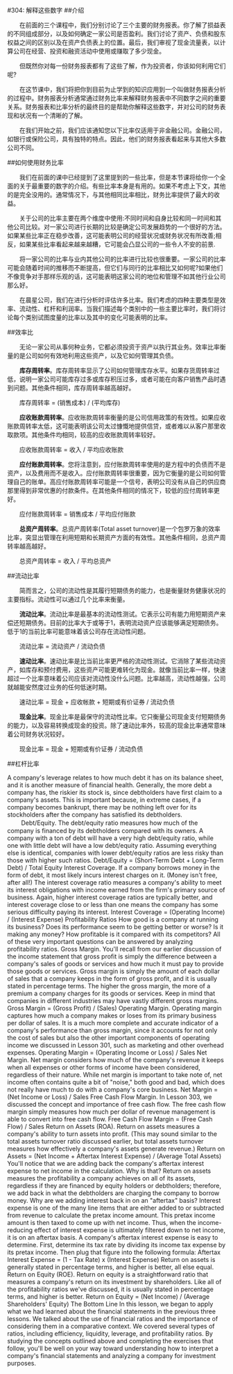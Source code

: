 #304: 解释这些数字
##介绍

　　在前面的三个课程中，我们分别讨论了三个主要的财务报表。你了解了损益表的不同组成部分，以及如何确定一家公司是否盈利。我们讨论了资产、负债和股东权益之间的区别以及在资产负债表上的位置。最后，我们审视了现金流量表，以计算公司在经营、投资和融资活动中使用或赚取了多少现金。

　　但既然你对每一份财务报表都有了这些了解，作为投资者，你该如何利用它们呢?

　　在这节课中，我们将把你到目前为止学到的知识应用到一个叫做财务报表分析的过程中。财务报表分析通常通过财务比率来解释财务报表中不同数字之间的重要关系。财务报表和比率分析的最终目的是帮助你解释这些数字，并对公司的财务表现和状况有一个清晰的了解。

　　在我们开始之前，我们应该通知您以下比率仅适用于非金融公司。金融公司，如银行或保险公司，具有独特的特点。因此，他们的财务报表看起来与其他大多数公司不同。

##如何使用财务比率

　　我们在前面的课中已经提到了这里提到的一些比率，但是本节课将给你一个全面的关于最重要的数字的介绍。有些比率本身是有用的。如果不考虑上下文，其他的是完全没用的。通常情况下，与其他相同比率相比，财务比率提供了最大的收益。

　　关于公司的比率主要在两个维度中使用:不同时间和自身比较和同一时间和其他公司比较。对一家公司进行长期的比较是确定公司发展趋势的一个很好的方法。如果某些比率正在稳步改善，这可能表明公司的经营状况或财务状况有所改善;相反，如果某些比率看起来越来越糟，它可能会凸显公司的一些令人不安的前景.

　　将一家公司的比率与业内其他公司的比率进行比较也很重要。一家公司的比率可能会随着时间的推移而不断提高，但它们与同行的比率相比又如何呢?如果他们不像竞争对手那样乐观的话，这可能表明这家公司的地位和管理不如其他行业公司那么好。

　　在晨星公司，我们在进行分析时评估许多比率。我们考虑的四种主要类型是效率、流动性、杠杆和利润率。当我们描述每个类别中的一些主要比率时，我们将讨论每个类别试图度量的比率以及其中的变化可能表明的比率。

##效率比

　　无论一家公司从事何种业务，它都必须投资于资产以执行其业务。效率比率衡量的是公司如何有效地利用这些资产，以及它如何管理其负债。

　　**库存周转率**。库存周转率显示了公司如何管理库存水平。如果存货周转率过低，说明一家公司可能库存过多或库存积压过多，或者可能在向客户销售产品时遇到问题。其他条件相同，库存周转率越高越好。

　　库存周转率 = (销售成本) / (平均库存)

　　**应收账款周转率**。应收账款周转率衡量的是公司信用政策的有效性。如果应收账款周转率太低，这可能表明该公司太过慷慨地提供信贷，或者难以从客户那里收取款项。其他条件均相同，较高的应收账款周转率较好。

　　应收账款周转率 = 收入 / 平均应收账款

　　**应付账款周转率**。您将注意到，应付账款周转率使用的是方程中的负债而不是资产，以及费用而不是收入。应付账款周转率很重要，因为它衡量的是公司如何管理自己的账单。高应付账款周转率可能是一个信号，表明公司没有从自己的供应商那里得到非常优惠的付款条件。在其他条件相同的情况下，较低的应付周转率更好。

　　应付账款周转率 = 销售成本 / 平均应付账款

　　**总资产周转率**。总资产周转率(Total asset turnover)是一个包罗万象的效率比率，突显出管理在利用短期和长期资产方面的有效性。其他条件相同，总资产周转率越高越好。

　　总资产周转率 = 收入 / 平均总资产

##流动比率

　　简而言之，公司的流动性是其履行短期债务的能力，也是衡量财务健康状况的主要指标。流动性可以通过几个比率来衡量。

　　**流动比率**。流动比率是最基本的流动性测试。它表示公司有能力用短期资产来偿还短期债务。目前的比率大于或等于1，表明流动资产应该能够满足短期债务。低于1的当前比率可能意味着该公司存在流动性问题。

　　流动比率 = 流动资产 / 流动负债

　　**速动比率**。速动比率是比当前比率更严格的流动性测试。它消除了某些流动资产，如库存和预付费用，这些资产可能更难转化为现金。就像当前比率一样，快速超过一个比率意味着公司应该对流动性没什么问题。比率越高，流动性越强，公司就越能安然度过业务的任何低迷时期。

　　速动比率 = 现金 + 应收帐款 + 短期或有价证券 / 流动负债

　　**现金比率**。现金比率是最保守的流动性比率。它只衡量公司现金支付短期债务的能力，以及容易转换成现金的投资。除了速动比率外，较高的现金比率通常意味着公司财务状况较好。

　　现金比率 = 现金 + 短期或有价证券 / 流动负债

##杠杆比率

A company's leverage relates to how much debt it has on its balance sheet, and it is another measure of financial health. Generally, the more debt a company has, the riskier its stock is, since debtholders have first claim to a company's assets. This is important because, in extreme cases, if a company becomes bankrupt, there may be nothing left over for its stockholders after the company has satisfied its debtholders.
　　
Debt/Equity. The debt/equity ratio measures how much of the company is financed by its debtholders compared with its owners. A company with a ton of debt will have a very high debt/equity ratio, while one with little debt will have a low debt/equity ratio. Assuming everything else is identical, companies with lower debt/equity ratios are less risky than those with higher such ratios.
Debt/Equity = (Short-Term Debt + Long-Term Debt) / Total Equity
Interest Coverage. If a company borrows money in the form of debt, it most likely incurs interest charges on it. (Money isn't free, after all!) The interest coverage ratio measures a company's ability to meet its interest obligations with income earned from the firm's primary source of business. Again, higher interest coverage ratios are typically better, and interest coverage close to or less than one means the company has some serious difficulty paying its interest.
Interest Coverage = (Operating Income) / (Interest Expense)
Profitability Ratios
How good is a company at running its business? Does its performance seem to be getting better or worse? Is it making any money? How profitable is it compared with its competitors? All of these very important questions can be answered by analyzing profitability ratios.
Gross Margin. You'll recall from our earlier discussion of the income statement that gross profit is simply the difference between a company's sales of goods or services and how much it must pay to provide those goods or services. Gross margin is simply the amount of each dollar of sales that a company keeps in the form of gross profit, and it is usually stated in percentage terms. The higher the gross margin, the more of a premium a company charges for its goods or services. Keep in mind that companies in different industries may have vastly different gross margins.
Gross Margin = (Gross Profit) / (Sales)
Operating Margin. Operating margin captures how much a company makes or loses from its primary business per dollar of sales. It is a much more complete and accurate indicator of a company's performance than gross margin, since it accounts for not only the cost of sales but also the other important components of operating income we discussed in Lesson 301, such as marketing and other overhead expenses.
Operating Margin = (Operating Income or Loss) / Sales
Net Margin. Net margin considers how much of the company's revenue it keeps when all expenses or other forms of income have been considered, regardless of their nature. While net margin is important to take note of, net income often contains quite a bit of "noise," both good and bad, which does not really have much to do with a company's core business.
Net Margin = (Net Income or Loss) / Sales
Free Cash Flow Margin. In Lesson 303, we discussed the concept and importance of free cash flow. The free cash flow margin simply measures how much per dollar of revenue management is able to convert into free cash flow.
Free Cash Flow Margin = (Free Cash Flow) / Sales
Return on Assets (ROA). Return on assets measures a company's ability to turn assets into profit. (This may sound similar to the total assets turnover ratio discussed earlier, but total assets turnover measures how effectively a company's assets generate revenue.)
Return on Assets = (Net Income + Aftertax Interest Expense) / (Average Total Assets)
You'll notice that we are adding back the company's aftertax interest expense to net income in the calculation. Why is that? Return on assets measures the profitability a company achieves on all of its assets, regardless if they are financed by equity holders or debtholders; therefore, we add back in what the debtholders are charging the company to borrow money.
Why are we adding interest back in on an "aftertax" basis? Interest expense is one of the many line items that are either added to or subtracted from revenue to calculate the pretax income amount. This pretax income amount is then taxed to come up with net income. Thus, when the income-reducing effect of interest expense is ultimately filtered down to net income, it is on an aftertax basis.
A company's aftertax interest expense is easy to determine. First, determine its tax rate by dividing its income tax expense by its pretax income. Then plug that figure into the following formula:
Aftertax Interest Expense = (1 - Tax Rate) x (Interest Expense) 
Return on assets is generally stated in percentage terms, and higher is better, all else equal.
Return on Equity (ROE). Return on equity is a straightforward ratio that measures a company's return on its investment by shareholders. Like all of the profitability ratios we've discussed, it is usually stated in percentage terms, and higher is better.
Return on Equity = (Net Income) / (Average Shareholders' Equity)
The Bottom Line
In this lesson, we began to apply what we had learned about the financial statements in the previous three lessons. We talked about the use of financial ratios and the importance of considering them in a comparative context. We covered several types of ratios, including efficiency, liquidity, leverage, and profitability ratios. By studying the concepts outlined above and completing the exercises that follow, you'll be well on your way toward understanding how to interpret a company's financial statements and analyzing a company for investment purposes.

